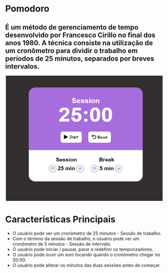# Pomodoro
## É um método de gerenciamento de tempo desenvolvido por Francesco Cirillo no final dos anos 1980. A técnica consiste na utilização de um cronômetro para dividir o trabalho em períodos de 25 minutos, separados por breves intervalos.

<p align="center">
<img width="500" height="400" src="img.png">
</p>

# Características Principais

<!--ts-->
  * O usuário pode ver um cronômetro de 25 minutos - Sessão de trabalho.
  * Com o término da sessão de trabalho, o usuário pode ver um cronômetro de 5 minutos - Sessão de intervalo.
  * O usuário pode iniciar / pausar, parar e redefinir os temporizadores.
  * O usuário pode ouvir um som tocando quando o cronômetro chegar no 00:00.
  * O usuário pode alterar os minutos das duas sessões antes de começar.
<!--te-->
